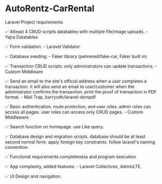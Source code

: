 # AutoRentz-CarRental
Laravel Project requirements

✅ Atleast 4 CRUD scripts datatables with multiple file/image uploads. - Yajra Datatables

✅ Form validation. - Laravel Validator

✅ Database seeding. - Faker library (pelmered/fake-car, Faker built in)

✅ Transaction CRUD scripts. only administrators can update transactions. - Custom Middlware

✅ Send an email to the site's official address when a user completes a transaction. it will also send an email to user/customer when the administrator confirms the transaction.  print the proof of transaction in PDF format. -  Mail Trap, barryvdh/laravel-dompdf

✅ Basic authentication, route protection, and user roles. admin roles can access all pages. user roles can access only CRUD pages. - Custom Middleware

✅ Search function on homepage. use Like query. 

✅ Database design and migration scripts. database should be at least second normal form. apply foreign key constraints. follow laravel's naming convention.

✅ Functional requirements completeness and program execution. 

✅ App complexity, added features. - Laravel Collectives, AdminLTE.

✅ UI Design and navigation.
